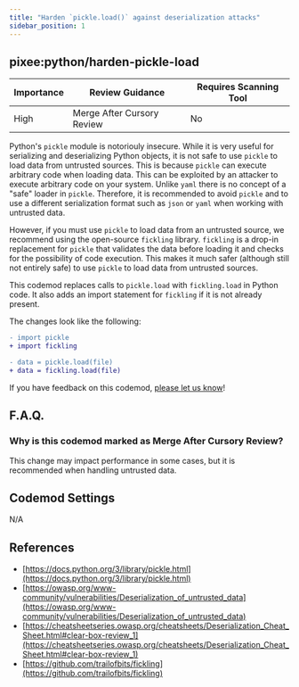 ```yaml
---
title: "Harden `pickle.load()` against deserialization attacks"
sidebar_position: 1
---
```


## pixee:python/harden-pickle-load

| Importance | Review Guidance            | Requires Scanning Tool |
| ---------- | -------------------------- | ---------------------- |
| High       | Merge After Cursory Review | No                     |

Python's `pickle` module is notoriouly insecure. While it is very useful for serializing and deserializing Python objects, it is not safe to use `pickle` to load data from untrusted sources. This is because `pickle` can execute arbitrary code when loading data. This can be exploited by an attacker to execute arbitrary code on your system. Unlike `yaml` there is no concept of a "safe" loader in `pickle`. Therefore, it is recommended to avoid `pickle` and to use a different serialization format such as `json` or `yaml` when working with untrusted data.

However, if you must use `pickle` to load data from an untrusted source, we recommend using the open-source `fickling` library. `fickling` is a drop-in replacement for `pickle` that validates the data before loading it and checks for the possibility of code execution. This makes it much safer (although still not entirely safe) to use `pickle` to load data from untrusted sources.

This codemod replaces calls to `pickle.load` with `fickling.load` in Python code. It also adds an import statement for `fickling` if it is not already present.

The changes look like the following:

```diff
- import pickle
+ import fickling

- data = pickle.load(file)
+ data = fickling.load(file)
```

If you have feedback on this codemod, [please let us know](mailto:feedback@pixee.ai)!

## F.A.Q.

### Why is this codemod marked as Merge After Cursory Review?

This change may impact performance in some cases, but it is recommended when handling untrusted data.

## Codemod Settings

N/A

## References

- [https://docs.python.org/3/library/pickle.html](https://docs.python.org/3/library/pickle.html)
- [https://owasp.org/www-community/vulnerabilities/Deserialization_of_untrusted_data](https://owasp.org/www-community/vulnerabilities/Deserialization_of_untrusted_data)
- [https://cheatsheetseries.owasp.org/cheatsheets/Deserialization_Cheat_Sheet.html#clear-box-review_1](https://cheatsheetseries.owasp.org/cheatsheets/Deserialization_Cheat_Sheet.html#clear-box-review_1)
- [https://github.com/trailofbits/fickling](https://github.com/trailofbits/fickling)
